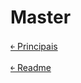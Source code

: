 # Master


[&#65513; Principais](https://github.com/doc-solutions/documentation-gitflow/blob/master/source/branches/main.md)

[&#65513; Readme](https://github.com/doc-solutions/documentation-gitflow/blob/master/README.md)